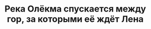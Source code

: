 ---
title: Река Олёкма спускается между гор, за которыми её ждёт Лена
location: Река Олёкма. Олёкминский улус, республика Саха (Якутия), Россия
tags: [fav]
---